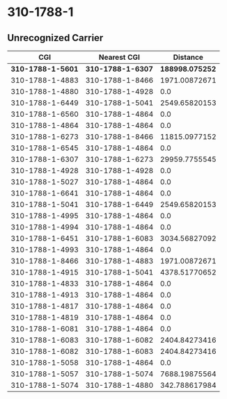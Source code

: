 # 310-1788-1
## Unrecognized Carrier


| CGI | Nearest CGI | Distance |
|-----|-------------|----------|
| **310-1788-1-5601** | **310-1788-1-6307** | **188998.075252** |
| 310-1788-1-4883 | 310-1788-1-8466 | 1971.00872671 |
| 310-1788-1-4880 | 310-1788-1-4928 | 0.0 |
| 310-1788-1-6449 | 310-1788-1-5041 | 2549.65820153 |
| 310-1788-1-6560 | 310-1788-1-4864 | 0.0 |
| 310-1788-1-4864 | 310-1788-1-4864 | 0.0 |
| 310-1788-1-6273 | 310-1788-1-8466 | 11815.0977152 |
| 310-1788-1-6545 | 310-1788-1-4864 | 0.0 |
| 310-1788-1-6307 | 310-1788-1-6273 | 29959.7755545 |
| 310-1788-1-4928 | 310-1788-1-4928 | 0.0 |
| 310-1788-1-5027 | 310-1788-1-4864 | 0.0 |
| 310-1788-1-6641 | 310-1788-1-4864 | 0.0 |
| 310-1788-1-5041 | 310-1788-1-6449 | 2549.65820153 |
| 310-1788-1-4995 | 310-1788-1-4864 | 0.0 |
| 310-1788-1-4994 | 310-1788-1-4864 | 0.0 |
| 310-1788-1-6451 | 310-1788-1-6083 | 3034.56827092 |
| 310-1788-1-4993 | 310-1788-1-4864 | 0.0 |
| 310-1788-1-8466 | 310-1788-1-4883 | 1971.00872671 |
| 310-1788-1-4915 | 310-1788-1-5041 | 4378.51770652 |
| 310-1788-1-4833 | 310-1788-1-4864 | 0.0 |
| 310-1788-1-4913 | 310-1788-1-4864 | 0.0 |
| 310-1788-1-4817 | 310-1788-1-4864 | 0.0 |
| 310-1788-1-4819 | 310-1788-1-4864 | 0.0 |
| 310-1788-1-6081 | 310-1788-1-4864 | 0.0 |
| 310-1788-1-6083 | 310-1788-1-6082 | 2404.84273416 |
| 310-1788-1-6082 | 310-1788-1-6083 | 2404.84273416 |
| 310-1788-1-5058 | 310-1788-1-4864 | 0.0 |
| 310-1788-1-5057 | 310-1788-1-5074 | 7688.19875564 |
| 310-1788-1-5074 | 310-1788-1-4880 | 342.788617984 |
